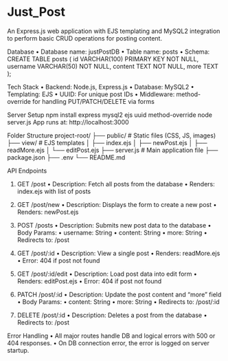 # Just_Post
An Express.js web application with EJS templating and MySQL2 integration to perform basic CRUD operations for posting content.

Database
	•	Database name: justPostDB
	•	Table name: posts
	•	Schema:
           CREATE TABLE posts (
           id VARCHAR(100) PRIMARY KEY NOT NULL,
           username VARCHAR(50) NOT NULL,
           content TEXT NOT NULL,
           more TEXT
           );

Tech Stack
	•	Backend: Node.js, Express.js
	•	Database: MySQL2
	•	Templating: EJS
	•	UUID: For unique post IDs
	•	Middleware: method-override for handling PUT/PATCH/DELETE via forms

Server Setup
 npm install express mysql2 ejs uuid method-override
 node server.js
App runs at: http://localhost:3000

Folder Structure
project-root/
├── public/           # Static files (CSS, JS, images)
├── view/             # EJS templates
│   ├── index.ejs
│   ├── newPost.ejs
│   ├── readMore.ejs
│   └── editPost.ejs
├── server.js         # Main application file
├── package.json
├── .env
└── README.md

API Endpoints

1. GET /post
	•	Description: Fetch all posts from the database
	•	Renders: index.ejs with list of posts

2. GET /post/new
	•	Description: Displays the form to create a new post
	•	Renders: newPost.ejs

3. POST /posts
	•	Description: Submits new post data to the database
	•	Body Params:
	•	username: String
	•	content: String
	•	more: String
	•	Redirects to: /post

4. GET /post/:id
	•	Description: View a single post
	•	Renders: readMore.ejs
	•	Error: 404 if post not found

5. GET /post/:id/edit
	•	Description: Load post data into edit form
	•	Renders: editPost.ejs
	•	Error: 404 if post not found

6. PATCH /post/:id
	•	Description: Update the post content and “more” field
	•	Body Params:
	•	content: String
	•	more: String
	•	Redirects to: /post/:id

7. DELETE /post/:id
	•	Description: Deletes a post from the database
	•	Redirects to: /post

Error Handling
	•	All major routes handle DB and logical errors with 500 or 404 responses.
	•	On DB connection error, the error is logged on server startup.

